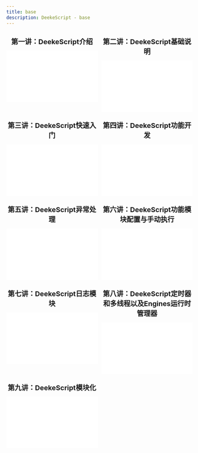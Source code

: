 ```yaml
---
title: base
description: DeekeScript - base
---
```


<style>
.main2{
    display: flex;
    flex-wrap: wrap;  /* 允许换行 */
    gap: 10px;        /* 元素间距，可选 */
}

.video-container {
    width: 49%; /* 宽度自适应 */
    flex: 0 0 calc(50% - 10px);
    margin-top: 12px;
}

.video-container > div:nth-child(1){
    position: relative;
    width: 100%;
}

.video-container > div:nth-child(2){
    position: relative;
    width: 100%;
    padding-bottom: 56.15%;
    height: 0;
}
.video-container iframe {
    position: absolute;
    width: 100%;
    height: 100%;
    border: 0;
}

.video-container > div:nth-child(1) {
    font-size: 18px;
    font-weight: bold;
    margin-bottom: 12px;
    text-align: center;
}
</style>
<div class="main2">
    <div class="video-container">
        <div>第一讲：DeekeScript介绍</div>
        <div>
            <iframe src="//player.bilibili.com/player.html?isOutside=true&aid=115027981898564&bvid=BV11Pb7zyEHH&cid=31698521810&p=1" scrolling="no" border="0" frameborder="no" framespacing="0" allowfullscreen="true"></iframe>
        </div>
    </div>
    <div class="video-container"> 
        <div>第二讲：DeekeScript基础说明</div>
        <div>
            <iframe src="//player.bilibili.com/player.html?isOutside=true&aid=115028233557530&bvid=BV1fvbjzeEBJ&cid=31699567159&p=1" scrolling="no" border="0" frameborder="no" framespacing="0" allowfullscreen="true"></iframe>
        </div>
    </div>
    <div class="video-container"> 
        <div>第三讲：DeekeScript快速入门</div>
        <div>
            <iframe src="//player.bilibili.com/player.html?isOutside=true&aid=115033904254990&bvid=BV1Gsbsz5Ewc&cid=31723029664&p=1" scrolling="no" border="0" frameborder="no" framespacing="0" allowfullscreen="true"></iframe>
        </div>
    </div>
    <div class="video-container"> 
        <div>第四讲：DeekeScript功能开发</div>
        <div>
            <iframe src="//player.bilibili.com/player.html?isOutside=true&aid=115186962796734&bvid=BV1S9Hqz4Eet&cid=32320324772&p=1" scrolling="no" border="0" frameborder="no" framespacing="0" allowfullscreen="true"></iframe>
        </div>
    </div>
    <div class="video-container"> 
        <div>第五讲：DeekeScript异常处理</div>
        <div>
            <iframe src="//player.bilibili.com/player.html?isOutside=true&aid=115198136490223&bvid=BV1RzpnzdE9r&cid=32364954969&p=1" scrolling="no" border="0" frameborder="no" framespacing="0" allowfullscreen="true"></iframe>
        </div>
    </div>
    <div class="video-container"> 
        <div>第六讲：DeekeScript功能模块配置与手动执行</div>
        <div>
            <iframe src="//player.bilibili.com/player.html?isOutside=true&aid=115198169979312&bvid=BV1ekpnz9EPU&cid=32365085908&p=1" scrolling="no" border="0" frameborder="no" framespacing="0" allowfullscreen="true"></iframe>
        </div>
    </div>
    <div class="video-container"> 
        <div>第七讲：DeekeScript日志模块</div>
        <div>
            <iframe src="//player.bilibili.com/player.html?isOutside=true&aid=115198471970561&bvid=BV1SupnzjE1E&cid=32365805592&p=1" scrolling="no" border="0" frameborder="no" framespacing="0" allowfullscreen="true"></iframe>
        </div>
    </div>
    <div class="video-container"> 
        <div>第八讲：DeekeScript定时器和多线程以及Engines运行时管理器</div>
        <div>
            <iframe src="//player.bilibili.com/player.html?isOutside=true&aid=115209175831080&bvid=BV1D6pqzFEzA&cid=32405719103&p=1" scrolling="no" border="0" frameborder="no" framespacing="0" allowfullscreen="true"></iframe>
        </div>
    </div>
    <div class="video-container"> 
        <div>第九讲：DeekeScript模块化</div>
        <div>
            <iframe src="//player.bilibili.com/player.html?isOutside=true&aid=115213990957090&bvid=BV1Qvp2zsEJi&cid=32423348387&p=1" scrolling="no" border="0" frameborder="no" framespacing="0" allowfullscreen="true"></iframe>
        </div>
    </div>
</div>
